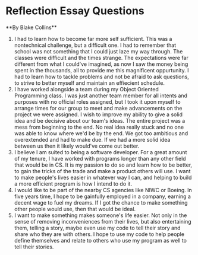 <h1> Reflection Essay Questions </h1>
**By Blake Collins**

1.  I had to learn how to become far more self sufficient. This was a nontechnical challenge, but a difficult one. I had to remember that school was not something that I could just laze my way through. The classes were difficult and the times strange. The expectations were far different from what I could've imagined, as now I saw the money being spent in the thousands, all to provide me this magnificent oppurtunity. I had to learn how to tackle problems and not be afraid to ask questions, to strive to better myself and maintain an effiecient schedule.
2.  I have worked alongside a team during my Object Oriented Programming class. I was just another team member for all intents and purposes with no official roles assigned, but I took it upon myself to arrange times for our group to meet and make advancements on the project we were assigned. I wish to improve my ability to give a solid idea and be decisive about our team's ideas. The entire project was a mess from beginning to the end. No real idea really stuck and no one was able to know where we'd be by the end. We got too ambitious and overextended and had to make due. If we had a more solid idea between us then it likely would've come out better.
3.  I believe I am suited to being a software developer. For a great amount of my tenure, I have worked with programs longer than any other field that would be in CS. It is my passion to do so and learn how to be better, to gain the tricks of the trade and make a product others will use. I want to make people's lives easier in whatever way I can, and helping to build a more efficient program is how I intend to do it.
4.  I would like to be part of the nearby CS agencies like NIWC or Boeing. In five years time, I hope to be gainfully employed in a company, earning a decent wage to fuel my dreams. If I got the chance to make something other people would use, then that would be ideal.
5.   I want to make something makes someone's life easier. Not only in the sense of removing inconveniences from their lives, but also entertaining them, telling a story, maybe even use my code to tell their story and share who they are with others. I hope to use my code to help people define themselves and relate to others who use my program as well to tell their stories.
